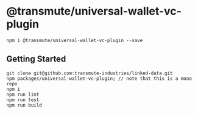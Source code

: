 # @transmute/universal-wallet-vc-plugin

```
npm i @transmute/universal-wallet-vc-plugin --save
```

## Getting Started

```
git clone git@github.com:transmute-industries/linked-data.git
npm packages/universal-wallet-vc-plugin; // note that this is a mono repo
npm i
npm run lint
npm run test
npm run build
```
